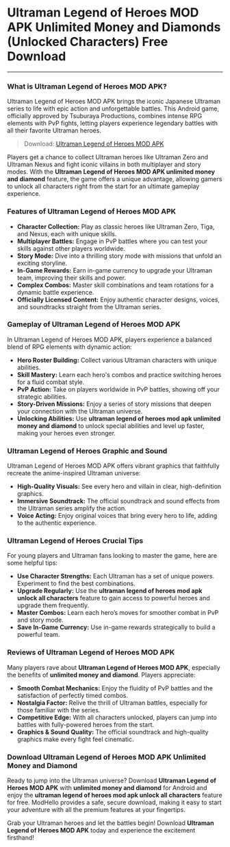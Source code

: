 # Ultraman Legend of Heroes MOD APK Unlimited Money and Diamonds (Unlocked Characters) Free Download

---

### What is Ultraman Legend of Heroes MOD APK?

Ultraman Legend of Heroes MOD APK brings the iconic Japanese Ultraman series to life with epic action and unforgettable battles. This Android game, officially approved by Tsuburaya Productions, combines intense RPG elements with PvP fights, letting players experience legendary battles with all their favorite Ultraman heroes.

>Download: [Ultraman Legend of Heroes MOD APK](https://modhello.com/ultraman-legend-of-heroes/)

Players get a chance to collect Ultraman heroes like Ultraman Zero and Ultraman Nexus and fight iconic villains in both multiplayer and story modes. With the **Ultraman Legend of Heroes MOD APK unlimited money and diamond** feature, the game offers a unique advantage, allowing gamers to unlock all characters right from the start for an ultimate gameplay experience.

### Features of Ultraman Legend of Heroes MOD APK

- **Character Collection:** Play as classic heroes like Ultraman Zero, Tiga, and Nexus, each with unique skills.
- **Multiplayer Battles:** Engage in PvP battles where you can test your skills against other players worldwide.
- **Story Mode:** Dive into a thrilling story mode with missions that unfold an exciting storyline.
- **In-Game Rewards:** Earn in-game currency to upgrade your Ultraman team, improving their skills and power.
- **Complex Combos:** Master skill combinations and team rotations for a dynamic battle experience.
- **Officially Licensed Content:** Enjoy authentic character designs, voices, and soundtracks straight from the Ultraman series.

### Gameplay of Ultraman Legend of Heroes MOD APK

In Ultraman Legend of Heroes MOD APK, players experience a balanced blend of RPG elements with dynamic action:

- **Hero Roster Building:** Collect various Ultraman characters with unique abilities.
- **Skill Mastery:** Learn each hero's combos and practice switching heroes for a fluid combat style.
- **PvP Action:** Take on players worldwide in PvP battles, showing off your strategic abilities.
- **Story-Driven Missions:** Enjoy a series of story missions that deepen your connection with the Ultraman universe.
- **Unlocking Abilities:** Use **ultraman legend of heroes mod apk unlimited money and diamond** to unlock special abilities and level up faster, making your heroes even stronger.

### Ultraman Legend of Heroes Graphic and Sound

Ultraman Legend of Heroes MOD APK offers vibrant graphics that faithfully recreate the anime-inspired Ultraman universe:

- **High-Quality Visuals:** See every hero and villain in clear, high-definition graphics.
- **Immersive Soundtrack:** The official soundtrack and sound effects from the Ultraman series amplify the action.
- **Voice Acting:** Enjoy original voices that bring every hero to life, adding to the authentic experience.

### Ultraman Legend of Heroes Crucial Tips

For young players and Ultraman fans looking to master the game, here are some helpful tips:

- **Use Character Strengths:** Each Ultraman has a set of unique powers. Experiment to find the best combinations.
- **Upgrade Regularly:** Use the **ultraman legend of heroes mod apk unlock all characters** feature to gain access to powerful heroes and upgrade them frequently.
- **Master Combos:** Learn each hero’s moves for smoother combat in PvP and story mode.
- **Save In-Game Currency:** Use in-game rewards strategically to build a powerful team.

### Reviews of Ultraman Legend of Heroes MOD APK

Many players rave about **Ultraman Legend of Heroes MOD APK**, especially the benefits of **unlimited money and diamond**. Players appreciate:

- **Smooth Combat Mechanics:** Enjoy the fluidity of PvP battles and the satisfaction of perfectly timed combos.
- **Nostalgia Factor:** Relive the thrill of Ultraman battles, especially for those familiar with the series.
- **Competitive Edge:** With all characters unlocked, players can jump into battles with fully-powered heroes from the start.
- **Graphics & Sound Quality:** The official soundtrack and high-quality graphics make every fight feel cinematic.

### Download Ultraman Legend of Heroes MOD APK Unlimited Money and Diamond

Ready to jump into the Ultraman universe? Download **Ultraman Legend of Heroes MOD APK** with **unlimited money and diamond** for Android and enjoy the **ultraman legend of heroes mod apk unlock all characters** feature for free. ModHello provides a safe, secure download, making it easy to start your adventure with all the premium features at your fingertips.

Grab your Ultraman heroes and let the battles begin! Download **Ultraman Legend of Heroes MOD APK** today and experience the excitement firsthand!
